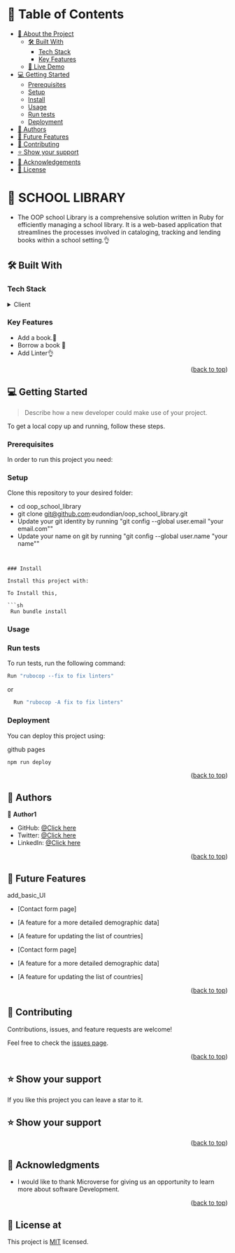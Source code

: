 <a name="readme-top"></a>


# 📗 Table of Contents

- [📖 About the Project](#about-project)
  - [🛠 Built With](#built-with)
    - [Tech Stack](#tech-stack)
    - [Key Features](#key-features)
  - [🚀 Live Demo](#live-demo)
- [💻 Getting Started](#getting-started)
  - [Prerequisites](#prerequisites)
  - [Setup](#setup)
  - [Install](#install)
  - [Usage](#usage)
  - [Run tests](#run-tests)
  - [Deployment](#deployment)
- [👥 Authors](#authors)
- [🔭 Future Features](#future-features)
- [🤝 Contributing](#contributing)
- [⭐️ Show your support](#support)
- [🙏 Acknowledgements](#acknowledgements)
- [📝 License](#license)

<!-- PROJECT DESCRIPTION -->

# 📖 SCHOOL LIBRARY <a name="about-project"></a>

- The OOP school Library is a comprehensive solution written in Ruby for efficiently managing a school library. It is a web-based application that streamlines the processes involved in cataloging, tracking and lending books within a school setting.👌


## 🛠️ Built With <a name="built-with"></a>


### Tech Stack <a name="tech-stack"></a>


<details>
  <summary>Client</summary>
  <ul>
    <li>RUBY</a></li>
  </ul>
</details>
    

<!-- Features -->

### Key Features <a name="key-features"></a>

- Add a book.🚀
- Borrow a book 💯
- Add Linter👌
  
<p align="right">(<a href="#readme-top">back to top</a>)</p>



<!-- GETTING STARTED -->

## 💻 Getting Started <a name="getting-started"></a>

> Describe how a new developer could make use of your project.

To get a local copy up and running, follow these steps.

### Prerequisites

In order to run this project you need:

<!--
The current version of node
To have Git installed on your local machine
Node Package Manager (npm)
An editor as Visual Studion Code:

```sh
 gem install bundler
```
 -->

### Setup

Clone this repository to your desired folder:


 - cd oop_school_library
 - git clone git@github.com:eudondian/oop_school_library.git
 - Update your git identity by running "git config --global user.email "your email.com""
 - Update your name on git by running "git config --global user.name "your name""

```


### Install

Install this project with:

To Install this, 

```sh
 Run bundle install

```


### Usage
<!--
Example command:

```sh
  rails server
```
--->

### Run tests

To run tests, run the following command:


  ```sh
  Run "rubocop --fix to fix linters"

```

or

```sh
  Run "rubocop -A fix to fix linters"

```

### Deployment

You can deploy this project using:

github pages

```sh
npm run deploy

```

<p align="right">(<a href="#readme-top">back to top</a>)</p>

<!-- AUTHORS -->

## 👥 Authors <a name="authors"></a>


👤 **Author1**

- GitHub: [@Click here](https://github.com/eudondian)
- Twitter: [@Click here](https://twitter.com/EUdondian)
- LinkedIn: [@Click here](https://www.linkedin.com/in/esther-udondian/)

<p align="right">(<a href="#readme-top">back to top</a>)</p>


<!-- FUTURE FEATURES -->

## 🔭 Future Features <a name="future-features"></a>

 add_basic_UI
 - [Contact form page]
 - [A feature for a more detailed demographic data]
 - [A feature for updating the list of countries]

 - [Contact form page]
 - [A feature for a more detailed demographic data]
 - [A feature for updating the list of countries]



<p align="right">(<a href="#readme-top">back to top</a>)</p>

<!-- CONTRIBUTING -->

## 🤝 Contributing <a name="contributing"></a>

Contributions, issues, and feature requests are welcome!

Feel free to check the [issues page](https://github.com/eudondian/opp-school-library/issues).

<p align="right">(<a href="#readme-top">back to top</a>)</p>

<!-- SUPPORT -->

## ⭐ Show your support <a name="support"></a>


If you like this project you can leave a star to it.
## ⭐ Show your support <a name="support"></a>


<p align="right">(<a href="#readme-top">back to top</a>)</p>

<!-- ACKNOWLEDGEMENTS -->

## 🙏 Acknowledgments <a name="acknowledgements"></a>

- I would like to thank Microverse for giving us an opportunity to learn more about software Development.



<p align="right">(<a href="#readme-top">back to top</a>)</p>




<!-- LICENSE -->

## 📝 License <a name="license"></a>at
  
This project is [MIT](https://github.com/eudondian/Vet-clinic/blob/Animal_Database/MIT.md) licensed.
